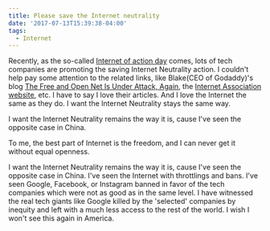 ```yaml
---
title: Please save the Internet neutrality
date: '2017-07-13T15:39:38-04:00'
tags:
  - Internet
---
```

Recently, as the so-called [Internet of action day](https://www.battleforthenet.com/july12/) comes, lots of tech companies are promoting the saving Internet Neutrality action. I couldn't help pay some attention to the related links, like Blake(CEO of Godaddy)'s blog [The Free and Open Net Is Under Attack, Again](https://blakesblog.com/2017/07/netneutrality/), the [Internet Association website](https://www.battleforthenet.com/july12/), etc. I have to say I love their articles. And I love the Internet the same as they do. I want the Internet Neutrality stays the same way. 

I want the Internet Neutrality remains the way it is, cause I've seen the opposite case in China.

To me, the best part of Internet is the freedom, and I can never get it without equal openness. 


I want the Internet Neutrality remains the way it is, cause I've seen the opposite case in China. I've seen the Internet with throttlings and bans. I've seen Google, Facebook, or Instagram banned in favor of the tech companies which were not as good as in the same level.  I have witnessed the real tech giants like Google killed by the 'selected' companies by inequity and left with a much less access to the rest of the world. I wish I won't see this again in America. 

